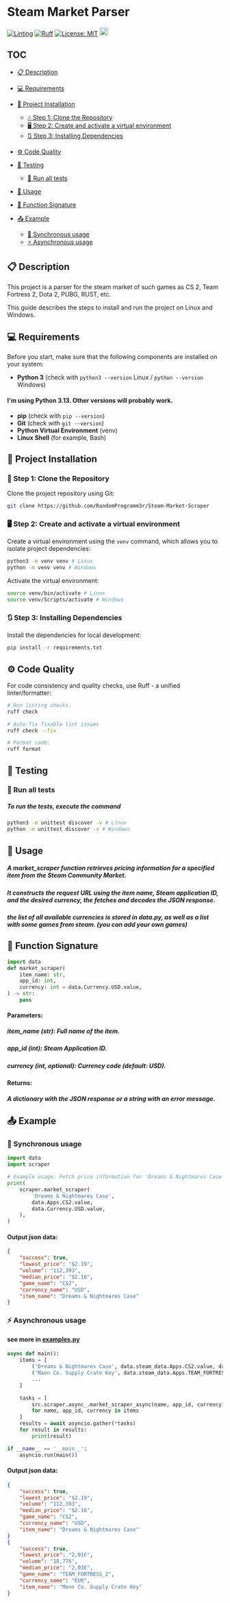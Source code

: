 # Steam Market Parser

[![Linting](https://github.com/RandomProgramm3r/Steam-Market-Scraper/actions/workflows/linting.yml/badge.svg)](https://github.com/RandomProgramm3r/Steam-Market-Scraper/actions)
[![Ruff](https://img.shields.io/endpoint?url=https://raw.githubusercontent.com/astral-sh/ruff/main/assets/badge/v2.json)](https://github.com/astral-sh/ruff)
[![License: MIT](https://img.shields.io/badge/License-MIT-yellow.svg)](LICENSE)
[<img src="https://steamcommunity.com/favicon.ico" width="20" alt="Steam Community Market" />](https://steamcommunity.com/market/)

## TOC
- [📋 Description](#-description)
- [💻 Requirements](#-requirements)
- [🚀 Project Installation](#-project-installation)
	- [🎶 Step 1: Clone the Repository](#-step-1-clone-the-repository)
	- [🖥 Step 2: Create and activate a virtual environment](#-step-2-create-and-activate-a-virtual-environment)
	- [🔃 Step 3: Installing Dependencies](#-step-3-installing-dependencies)

- [⚙ Code Quality](#-code-quality)
- [🧪 Testing](#-testing)
    - [📂 Run all tests](#-run-all-tests)
- [🧩 Usage](#-usage)
- [🔨 Function Signature](#-function-signature)
- [📤 Example](#-example)
    - [🔁 Synchronous usage](#-synchronous-usage)
    - [⚡ Asynchronous usage](#-asynchronous-usage)


## 📋 Description

This project is a parser for the steam market of such games as CS 2, Team Fortress 2, Dota 2, PUBG, RUST, etc.


This guide describes the steps to install and run the project on Linux and Windows.


## 💻 Requirements

Before you start, make sure that the following components are installed on your system:

- **Python 3** (check with `python3 --version` Linux / `python --version` Windows)
#### I'm using Python 3.13. Other versions will probably work.
- **pip** (check with `pip --version`)
- **Git** (check with `git --version`)
- **Python Virtual Environment** (venv)
- **Linux Shell** (for example, Bash)

## 🚀 Project Installation

### 📂 Step 1: Clone the Repository

Clone the project repository using Git:

```bash
git clone https://github.com/RandomProgramm3r/Steam-Market-Scraper
```

### 🖥 Step 2: Create and activate a virtual environment

Create a virtual environment using the `venv` command, which allows you to isolate project dependencies:

```bash
python3 -m venv venv # Linux
python -m venv venv # Windows
```

Activate the virtual environment:

```bash
source venv/bin/activate # Linux
source venv/Scripts/activate # Windows
```

### 🔃 Step 3: Installing Dependencies

Install the dependencies for local development:

```bash
pip install -r requirements.txt
```


## ⚙ Code Quality

For code consistency and quality checks, use Ruff - a unified linter/formatter:

```bash
# Run linting checks.
ruff check

# Auto-fix fixable lint issues
ruff check --fix

# Format code.
ruff format
```

## 🧪 Testing

### 📂 Run all tests

##### To run the tests, execute the command
```bash
python3 -m unittest discover -v # Linux
python -m unittest discover -v # Windows
```


## 🧩 Usage
##### A market_scraper function retrieves pricing information for a specified item from the Steam Community Market. 
##### It constructs the request URL using the item name, Steam application ID, and the desired currency, the fetches and decodes the JSON response.

##### the list of all available currencies is stored in data.py, as well as a list with some games from steam. (you can add your own games)

## 🔨 Function Signature
```python
import data
def market_scraper(
    item_name: str,
    app_id: int,
    currency: int = data.Currency.USD.value,
) -> str:
	pass
```

#### Parameters:
##### item_name (str): Full name of the item.
##### app_id (int): Steam Application ID.
##### currency (int, optional): Currency code (default: USD).

#### Returns:
##### A dictionary with the JSON response or a string with an error message.


## 📤 Example

### 🔁 Synchronous usage
```python
import data
import scraper

# Example usage: Fetch price information for 'Dreams & Nightmares Case' in USD for the CS2 app.
print(
    scraper.market_scraper(
        'Dreams & Nightmares Case',
        data.Apps.CS2.value,
        data.Currency.USD.value,
    ),
)
```
#### Output json data:
```json
{   
    "success": true,
    "lowest_price": "$2.19",
    "volume": "112,393",
    "median_price": "$2.16",
    "game_name": "CS2",
    "currency_name": "USD",
    "item_name": "Dreams & Nightmares Case"
}
```

### ⚡ Asynchronous usage

#### see more in [examples.py](examples.py)
```python
async def main():
    items = [
        ('Dreams & Nightmares Case', data.steam_data.Apps.CS2.value, data.steam_data.Currency.USD.value),
        ('Mann Co. Supply Crate Key', data.steam_data.Apps.TEAM_FORTRESS_2.value, data.steam_data.Currency.EUR.value),
        ...
    ]

    tasks = [
        src.scraper.async_.market_scraper_async(name, app_id, currency)
        for name, app_id, currency in items
    ]
    results = await asyncio.gather(*tasks)
    for result in results:
        print(result)

if __name__ == '__main__':
    asyncio.run(main())
```

#### Output json data:
```json
{
    "success": true,        
    "lowest_price": "$2.19",
    "volume": "112,393",
    "median_price": "$2.16",
    "game_name": "CS2",
    "currency_name": "USD",
    "item_name": "Dreams & Nightmares Case"
}
{
    "success": true,
    "lowest_price": "2,01€",
    "volume": "18,776",
    "median_price": "2,03€",
    "game_name": "TEAM_FORTRESS_2",
    "currency_name": "EUR",
    "item_name": "Mann Co. Supply Crate Key"
}
```